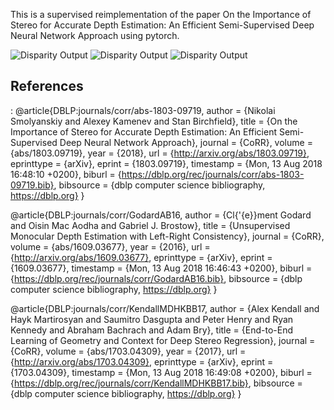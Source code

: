 This is a supervised reimplementation of the paper On the Importance of Stereo for Accurate Depth Estimation:
An Efficient Semi-Supervised Deep Neural Network Approach using pytorch.

![Disparity Output](https://github.com/niharika158/Supervised_stereo/blob/main/test_resultL_38.png)
![Disparity Output](https://github.com/niharika158/Supervised_stereo/blob/main/test_resultL_28.png)
![Disparity Output](https://github.com/niharika158/Supervised_stereo/blob/main/test_resultL_29.png)

## References
:
@article{DBLP:journals/corr/abs-1803-09719,
  author    = {Nikolai Smolyanskiy and
               Alexey Kamenev and
               Stan Birchfield},
  title     = {On the Importance of Stereo for Accurate Depth Estimation: An Efficient
               Semi-Supervised Deep Neural Network Approach},
  journal   = {CoRR},
  volume    = {abs/1803.09719},
  year      = {2018},
  url       = {http://arxiv.org/abs/1803.09719},
  eprinttype = {arXiv},
  eprint    = {1803.09719},
  timestamp = {Mon, 13 Aug 2018 16:48:10 +0200},
  biburl    = {https://dblp.org/rec/journals/corr/abs-1803-09719.bib},
  bibsource = {dblp computer science bibliography, https://dblp.org}
}

@article{DBLP:journals/corr/GodardAB16,
  author    = {Cl{\'{e}}ment Godard and
               Oisin Mac Aodha and
               Gabriel J. Brostow},
  title     = {Unsupervised Monocular Depth Estimation with Left-Right Consistency},
  journal   = {CoRR},
  volume    = {abs/1609.03677},
  year      = {2016},
  url       = {http://arxiv.org/abs/1609.03677},
  eprinttype = {arXiv},
  eprint    = {1609.03677},
  timestamp = {Mon, 13 Aug 2018 16:46:43 +0200},
  biburl    = {https://dblp.org/rec/journals/corr/GodardAB16.bib},
  bibsource = {dblp computer science bibliography, https://dblp.org}
}

@article{DBLP:journals/corr/KendallMDHKBB17,
  author    = {Alex Kendall and
               Hayk Martirosyan and
               Saumitro Dasgupta and
               Peter Henry and
               Ryan Kennedy and
               Abraham Bachrach and
               Adam Bry},
  title     = {End-to-End Learning of Geometry and Context for Deep Stereo Regression},
  journal   = {CoRR},
  volume    = {abs/1703.04309},
  year      = {2017},
  url       = {http://arxiv.org/abs/1703.04309},
  eprinttype = {arXiv},
  eprint    = {1703.04309},
  timestamp = {Mon, 13 Aug 2018 16:49:08 +0200},
  biburl    = {https://dblp.org/rec/journals/corr/KendallMDHKBB17.bib},
  bibsource = {dblp computer science bibliography, https://dblp.org}
}
